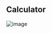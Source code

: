 ## Calculator

![image](https://github.com/user-attachments/assets/eac47acf-c35a-48a8-bab7-3222cdef3b19)
